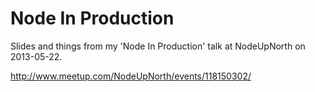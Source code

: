 # Node In Production

Slides and things from my 'Node In Production' talk at NodeUpNorth on 2013-05-22.

http://www.meetup.com/NodeUpNorth/events/118150302/
